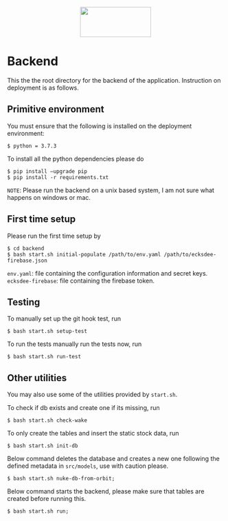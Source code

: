 <p align="center">
   <img src="https://www.unsw.edu.au/sites/all/themes/mobileunswcorporate/logo.png" width="165" height="70" align="center">
 </p>

# Backend

This the the root directory for the backend of the application. Instruction on deployment is as follows.

## Primitive environment 
You must ensure that the following is installed on the deployment environment:
```
$ python = 3.7.3
```

To install all the python dependencies please do 
```
$ pip install —upgrade pip
$ pip install -r requirements.txt
```

`NOTE`: Please run the backend on a unix based system, I am not sure what happens on windows or mac.

## First time setup
Please run the first time setup by   
```
$ cd backend
$ bash start.sh initial-populate /path/to/env.yaml /path/to/ecksdee-firebase.json
```
`env.yaml`: file containing the configuration information and secret keys. 
`ecksdee-firebase`: file containing the firebase token. 

## Testing
To manually set up the git hook test, run 
```
$ bash start.sh setup-test
``` 
To run the tests manually run the tests now, run
```
$ bash start.sh run-test
```

## Other utilities
You may also use some of the utilities provided by `start.sh`. 

To check if db exists and create one if its missing, run
```
$ bash start.sh check-wake
```
To only create the tables and insert the static stock data, run
```
$ bash start.sh init-db
``` 

Below command deletes the database and creates a new one following the defined metadata in `src/models`, use with caution please.
```
$ bash start.sh nuke-db-from-orbit;
```

Below command starts the backend, please make sure that tables are created before running this.
```
$ bash start.sh run; 
```
 
